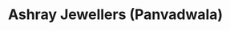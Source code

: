 ---
title: "Ashray Jewellers (Panvadwala)"
url: /vadodara/ashray-jewellers-panvadwala/
shop: jewelry
---